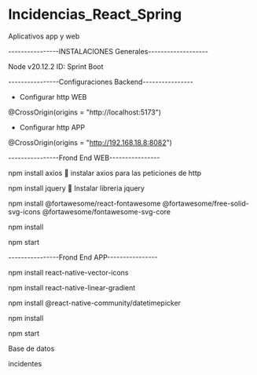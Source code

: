 # Incidencias_React_Spring
 Aplicativos app y web

----------------INSTALACIONES Generales-------------------

Node v20.12.2
ID: Sprint Boot

----------------Configuraciones Backend----------------

- Configurar http WEB

@CrossOrigin(origins = "http://localhost:5173")

- Configurar http APP

@CrossOrigin(origins = "http://192.168.18.8:8082")


----------------Frond End WEB----------------

npm install axios  instalar axios para las peticiones de http

npm install jquery  Instalar libreria jquery 

npm install @fortawesome/react-fontawesome @fortawesome/free-solid-svg-icons @fortawesome/fontawesome-svg-core 

npm install

npm start


----------------Frond End APP----------------

npm install react-native-vector-icons

npm install react-native-linear-gradient

npm install @react-native-community/datetimepicker

npm install

npm start


Base de datos

incidentes



